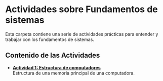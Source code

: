 # Actividades sobre Fundamentos de sistemas

Esta carpeta contiene una serie de actividades prácticas para entender y trabajar con los fundamentos de sistemas.

## Contenido de las Actividades

- **[Actividad 1: Estructura de computadores](act01-estructura-ram.md)**  
  Estructura de una memoria principal de una computadora.
